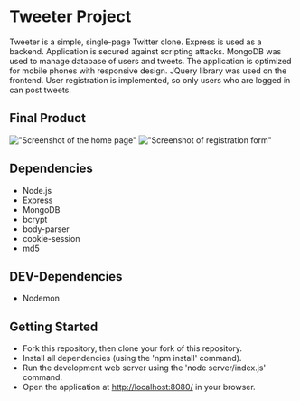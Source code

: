# Tweeter Project

Tweeter is a simple, single-page Twitter clone. Express is used as a backend. Application is secured against scripting attacks. MongoDB was used to manage database of users and tweets. The application is optimized for mobile phones with responsive design. JQuery library was used on the frontend. User registration is implemented, so only users who are logged in can post tweets.

## Final Product

!["Screenshot of the home page"](https://github.com/deventorum/Tweeter-Project/blob/master/docs/home.png)
!["Screenshot of registration form"](https://github.com/deventorum/Tweeter-Project/blob/master/docs/Registration.png)

## Dependencies

- Node.js
- Express
- MongoDB
- bcrypt
- body-parser
- cookie-session
- md5

## DEV-Dependencies

- Nodemon

## Getting Started

- Fork this repository, then clone your fork of this repository.
- Install all dependencies (using the 'npm install' command).
- Run the development web server using the 'node server/index.js' command.
- Open the application at [http://localhost:8080/](http://localhost:8080/) in your browser.
